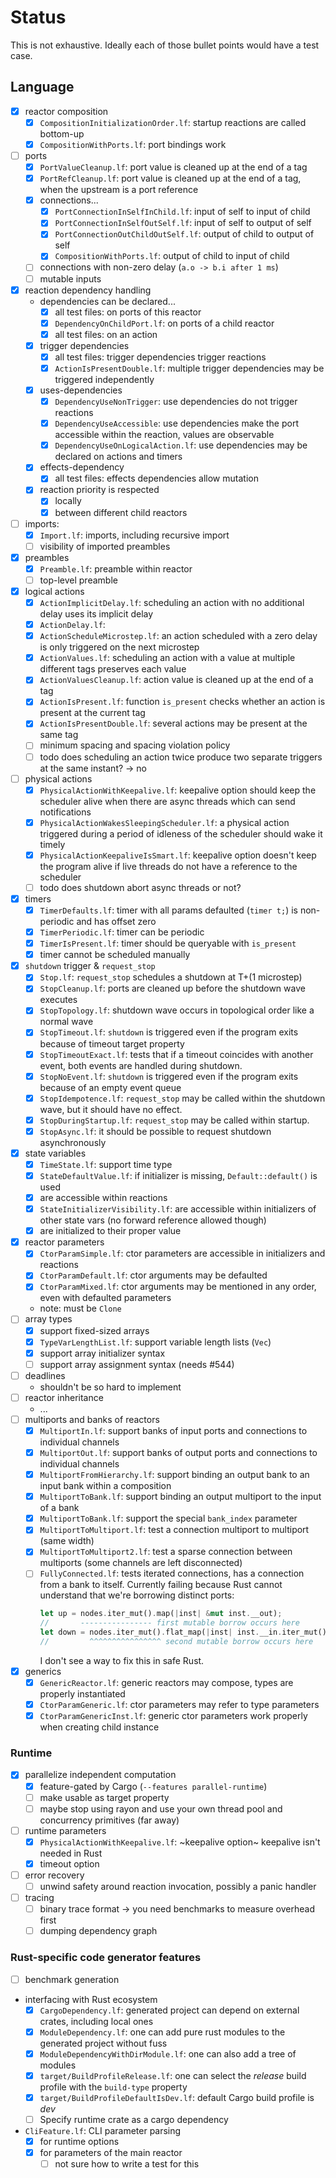 # Status

This is not exhaustive. Ideally each of those bullet points would have a test case.

## Language

- [x] reactor composition
  - [x] `CompositionInitializationOrder.lf`: startup reactions are called bottom-up
  - [x] `CompositionWithPorts.lf`: port bindings work
- [ ] ports
    - [x] `PortValueCleanup.lf`: port value is cleaned up at the end of a tag
    - [x] `PortRefCleanup.lf`: port value is cleaned up at the end of a tag, when the upstream is a port reference
    - [x] connections...
      - [x] `PortConnectionInSelfInChild.lf`: input of self to input of child
      - [x] `PortConnectionInSelfOutSelf.lf`: input of self to output of self
      - [x] `PortConnectionOutChildOutSelf.lf`: output of child to output of self
      - [x] `CompositionWithPorts.lf`: output of child to input of child
    - [ ] connections with non-zero delay (`a.o -> b.i after 1 ms`)
    - [ ] mutable inputs
- [x] reaction dependency handling
    - dependencies can be declared...
      - [x] all test files: on ports of this reactor
      - [x] `DependencyOnChildPort.lf`: on ports of a child reactor
      - [x] all test files: on an action
    - [x] trigger dependencies
      - [x] all test files: trigger dependencies trigger reactions
      - [x] `ActionIsPresentDouble.lf`: multiple trigger dependencies may be triggered independently
    - [x] uses-dependencies
      - [x] `DependencyUseNonTrigger`: use dependencies do not trigger reactions 
      - [x] `DependencyUseAccessible`: use dependencies make the port accessible within the reaction, values are observable 
      - [x] `DependencyUseOnLogicalAction.lf`: use dependencies may be declared on actions and timers
    - [x] effects-dependency
      - [x] all test files: effects dependencies allow mutation
    - [x] reaction priority is respected
      - [x] locally
      - [x] between different child reactors
- [ ] imports:
  - [x] `Import.lf`: imports, including recursive import
  - [ ] visibility of imported preambles
- [x] preambles
  - [x] `Preamble.lf`: preamble within reactor
  - [ ] top-level preamble
- [x] logical actions
    - [x] `ActionImplicitDelay.lf`: scheduling an action with no additional delay uses its implicit delay 
    - [x] `ActionDelay.lf`: 
    - [x] `ActionScheduleMicrostep.lf`: an action scheduled with a zero delay is only triggered on the next microstep
    - [x] `ActionValues.lf`: scheduling an action with a value at multiple different tags preserves each value
    - [x] `ActionValuesCleanup.lf`: action value is cleaned up at the end of a tag
    - [x] `ActionIsPresent.lf`: function `is_present` checks whether an action is present at the current tag
    - [x] `ActionIsPresentDouble.lf`: several actions may be present at the same tag
    - [ ] minimum spacing and spacing violation policy
    - [ ] todo does scheduling an action twice produce two separate triggers at the same instant? -> no
- [ ] physical actions
  - [x] `PhysicalActionWithKeepalive.lf`: keepalive option should keep the scheduler alive when there are async threads which can send notifications
  - [x] `PhysicalActionWakesSleepingScheduler.lf`: a physical action triggered during a period of idleness of the scheduler should wake it timely
  - [x] `PhysicalActionKeepaliveIsSmart.lf`: keepalive option doesn't keep the program alive if live threads do not have a reference to the scheduler
  - [ ] todo does shutdown abort async threads or not?
- [x] timers
  - [x] `TimerDefaults.lf`: timer with all params defaulted (`timer t;`) is non-periodic and has offset zero
  - [x] `TimerPeriodic.lf`: timer can be periodic
  - [x] `TimerIsPresent.lf`: timer should be queryable with `is_present`
  - [x] timer cannot be scheduled manually
- [x] `shutdown` trigger & `request_stop`
  - [x] `Stop.lf`: `request_stop` schedules a shutdown at T+(1 microstep)
  - [x] `StopCleanup.lf`: ports are cleaned up before the shutdown wave executes
  - [x] `StopTopology.lf`: shutdown wave occurs in topological order like a normal wave
  - [x] `StopTimeout.lf`: `shutdown` is triggered even if the program exits because of timeout target property
  - [x] `StopTimeoutExact.lf`: tests that if a timeout coincides with another event, both events are handled during shutdown.
  - [x] `StopNoEvent.lf`: `shutdown` is triggered even if the program exits because of an empty event queue
  - [x] `StopIdempotence.lf`: `request_stop` may be called within the shutdown wave, but it should have no effect.
  - [x] `StopDuringStartup.lf`: `request_stop` may be called within startup.
  - [x] `StopAsync.lf`: it should be possible to request shutdown asynchronously
- [x] state variables
  - [x] `TimeState.lf`: support time type
  - [x] `StateDefaultValue.lf`: if initializer is missing, `Default::default()` is used
  - [x] are accessible within reactions
  - [x] `StateInitializerVisibility.lf`: are accessible within initializers of other state vars (no forward reference allowed though)
  - [x] are initialized to their proper value
- [x] reactor parameters
  - [x] `CtorParamSimple.lf`: ctor parameters are accessible in initializers and reactions
  - [x] `CtorParamDefault.lf`: ctor arguments may be defaulted
  - [x] `CtorParamMixed.lf`: ctor arguments may be mentioned in any order, even with defaulted parameters
  - note: must be `Clone`
- [ ] array types
  - [x] support fixed-sized arrays
  - [x] `TypeVarLengthList.lf`: support variable length lists (`Vec`)
  - [x] support array initializer syntax
  - [ ] support array assignment syntax (needs #544)
- [ ] deadlines
  -  shouldn't be so hard to implement
- [ ] reactor inheritance
  - ...
- [ ] multiports and banks of reactors
  - [x] `MultiportIn.lf`: support banks of input ports and connections to individual channels
  - [x] `MultiportOut.lf`: support banks of output ports and connections to individual channels
  - [x] `MultiportFromHierarchy.lf`: support binding an output bank to an input bank within a composition
  - [x] `MultiportToBank.lf`: support binding an output multiport to the input of a bank
  - [x] `MultiportToBank.lf`: support the special `bank_index` parameter
  - [x] `MultiportToMultiport.lf`: test a connection multiport to multiport (same width)
  - [x] `MultiportToMultiport2.lf`: test a sparse connection between multiports (some channels are left disconnected)
  - [ ] `FullyConnected.lf`: tests iterated connections, has a connection from a bank to itself. Currently failing because Rust cannot understand that we're borrowing distinct ports:
    ```rust
    let up = nodes.iter_mut().map(|inst| &mut inst.__out);
    //       ---------------- first mutable borrow occurs here
    let down = nodes.iter_mut().flat_map(|inst| inst.__in.iter_mut());
    //         ^^^^^^^^^^^^^^^^ second mutable borrow occurs here
    ```
    I don't see a way to fix this in safe Rust.

- [x] generics
  - [x] `GenericReactor.lf`: generic reactors may compose, types are properly instantiated
  - [x] `CtorParamGeneric.lf`: ctor parameters may refer to type parameters
  - [x] `CtorParamGenericInst.lf`: generic ctor parameters work properly when creating child instance

### Runtime

- [x] parallelize independent computation
  - [x] feature-gated by Cargo (`--features parallel-runtime`)
  - [ ] make usable as target property
  - [ ] maybe stop using rayon and use your own thread pool and concurrency primitives (far away)
- [ ] runtime parameters
  - [x] `PhysicalActionWithKeepalive.lf`: ~keepalive option~ keepalive isn't needed in Rust
  - [x] timeout option
- [ ] error recovery
  - [ ] unwind safety around reaction invocation, possibly a panic handler
- [ ] tracing
  - [ ] binary trace format -> you need benchmarks to measure overhead first
  - [ ] dumping dependency graph

### Rust-specific code generator features

- [ ] benchmark generation
- interfacing with Rust ecosystem
  - [x] `CargoDependency.lf`: generated project can depend on external crates, including local ones
  - [x] `ModuleDependency.lf`: one can add pure rust modules to the generated project without fuss
  - [x] `ModuleDependencyWithDirModule.lf`: one can also add a tree of modules
  - [x] `target/BuildProfileRelease.lf`: one can select the *release* build profile with the `build-type` property
  - [x] `target/BuildProfileDefaultIsDev.lf`: default Cargo build profile is *dev*
  - [ ] Specify runtime crate as a cargo dependency
- `CliFeature.lf`: CLI parameter parsing
  - [x] for runtime options
  - [x] for parameters of the main reactor
    - [ ] not sure how to write a test for this

